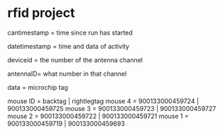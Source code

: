 # rfid project


cantimestamp = time since run has started

datetimestamp = time and data of activity

deviceid = the number of the antenna channel

antennaID= what number in that channel

data = microchip tag


mouse ID = backtag | rightlegtag
mouse 4 = 900133000459724 | 900133000459725
mouse 3 = 900133000459723 | 900133000459727
mouse 2 = 900133000459722 | 900133000459721
mouse 1 = 900133000459719 | 900133000459693
